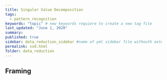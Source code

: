 ```yaml
---
title: Singular Value Decomposition
tags:
  - pattern_recognition
keywords: "topic" # new keywords requiere to create a new tag file
last_updated: "June 1, 2020"
summary: 
published: true
sidebar: data_reduction_sidebar #name of yml sidebar file withouth extension
permalink: svd.html
folder: data_reduction
---
```



## Framing